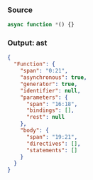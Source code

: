 ### Source
```js parse:expr
async function *() {}
```

### Output: ast
```json
{
  "Function": {
    "span": "0:21",
    "asynchronous": true,
    "generator": true,
    "identifier": null,
    "parameters": {
      "span": "16:18",
      "bindings": [],
      "rest": null
    },
    "body": {
      "span": "19:21",
      "directives": [],
      "statements": []
    }
  }
}
```
